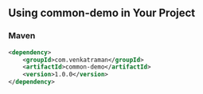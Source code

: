 ## Using common-demo in Your Project

### Maven
```xml
<dependency>
    <groupId>com.venkatraman</groupId>
    <artifactId>common-demo</artifactId>
    <version>1.0.0</version>
</dependency>

